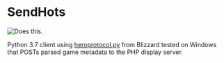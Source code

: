 # SendHots

![Does this](https://i.gyazo.com/d8355e8fcfdafc675931611da99f7d4a.png).

Python 3.7 client using [heroprotocol.py](https://github.com/blizzard/heroprotocol) from Blizzard tested on Windows that POSTs parsed game metadata to the PHP display server.
